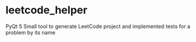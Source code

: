 # leetcode_helper
PyQt 5 
Small tool to generate LeetCode project and implemented tests for a problem by its name
